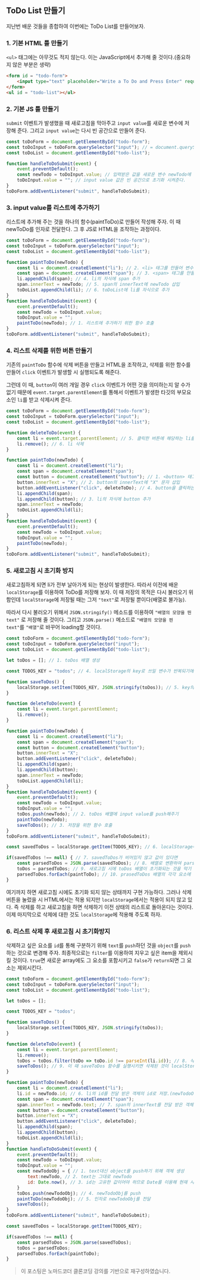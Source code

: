 ## ToDo List 만들기



지난번 배운 것들을 종합하여 이번에는 ToDo List를 만들어보자.



### 1. 기본 HTML 틀 만들기



`<ul>` 태그에는 아무것도 적지 않는다. 이는 JavaScript에서 추가해 줄 것이다.(중요하지 않은 부분은 생략)



```html
<form id = "todo-form">
    <input type="text" placeholder="Write a To Do and Press Enter" required/>
</form>
<ul id = "todo-list"></ul>
```



### 2. 기본 JS 틀 만들기



`submit` 이벤트가 발생했을 때 새로고침을 막아주고 `input value`를 새로운 변수에 저장해 준다. 그리고 `input value`는 다시 빈 공간으로 만들어 준다.



```javascript
const toDoForm = document.getElementById("todo-form");
const toDoInput = toDoForm.querySelector("input"); // = document.querySelector("#todo-form input")
const toDoList = document.getElementById("todo-list");

function handleToDoSubmit(event) {
    event.preventDefault();
    const newTodo = toDoInput.value; // 입력받은 값을 새로운 변수 newTodo에 저장해 준다.
    toDoInput.value = ""; // input value 값은 빈 공간으로 초기화 시켜준다.
}
toDoForm.addEventListener("submit", handleToDoSubmit);
```



### 3. input value를 리스트에 추가하기



리스트에 추가해 주는 것을 하나의 함수(paintToDo)로 만들어 작성해 주자. 이 때 newToDo를 인자로 전달한다. 그 후 JS로 HTML을 조작하는 과정이다.



```javascript
const toDoForm = document.getElementById("todo-form");
const toDoInput = toDoForm.querySelector("input");
const toDoList = document.getElementById("todo-list");

function paintToDo(newTodo) {
    const li = document.createElement("li"); // 2. <li> 태그를 만들어 변수에 저장
    const span = document.createElement("span"); // 3. <span> 태그를 만들어 변수에 저장
    li.appendChild(span); // 4. li의 자식에 span 추가
    span.innerText = newTodo; // 5. span의 innerText에 newTodo 삽입
    toDoList.appendChild(li); // 6. toDoList에 li를 자식으로 추가
}
function handleToDoSubmit(event) {
    event.preventDefault();
    const newTodo = toDoInput.value;
    toDoInput.value = "";
    paintToDo(newTodo); // 1. 리스트에 추가하기 위한 함수 호출
}
toDoForm.addEventListener("submit", handleToDoSubmit);
```



### 4. 리스트 삭제를 위한 버튼 만들기



기존의 `paintToDo` 함수에 삭제 버튼을 만들고 HTML을 조작하고, 삭제를 위한 함수를 만들어 `click` 이벤트가 발생할 시 실행되도록 해준다. 



그런데 이 때, `button`이 여러 개일 경우 `click` 이벤트가 어떤 것을 의미하는지 알 수가 없기 때문에 `event.target.parentElement`를 통해서 이벤트가 발생한 타깃의 부모요소인 `li`를 받고 삭제시켜 준다.




```javascript
const toDoForm = document.getElementById("todo-form");
const toDoInput = toDoForm.querySelector("input");
const toDoList = document.getElementById("todo-list");

function deleteToDo(event) {
    const li = event.target.parentElement; // 5. 클릭한 버튼에 해당하는 li를 찾아 변수에 저장.
    li.remove(); // 6. li 삭제
}

function paintToDo(newTodo) {
    const li = document.createElement("li");
    const span = document.createElement("span");
    const button = document.createElement("button"); // 1. <button> 태그를 만들어 변수에 저장
    button.innerText = "X"; // 2. button의 innerText에 "X" 문자 삽입
    button.addEventListener("click", deleteToDo); // 4. button을 클릭하는 이벤트 발생 시 리스트를 삭제시키는 함수 호출
    li.appendChild(span);
    li.appendChild(button); // 3. li의 자식에 button 추가
    span.innerText = newTodo;
    toDoList.appendChild(li);
}
function handleToDoSubmit(event) {
    event.preventDefault();
    const newTodo = toDoInput.value;
    toDoInput.value = "";
    paintToDo(newTodo);
}
toDoForm.addEventListener("submit", handleToDoSubmit);
```



### 5. 새로고침 시 초기화 방지



새로고침하게 되면 li가 전부 날아가게 되는 현상이 발생한다. 따라서 이전에 배운 `localStorage`를 이용하여 ToDo를 저장해 보자. 이 때 저장의 목적은 다시 불러오기 위함인데 `localStorage`에 저장될 때는 그저 `"text"`로 저장될 뿐이다(배열로 불가능). 



따라서 다시 불러오기 위해서 `JSON.stringify()` 메소드를 이용하여 `"배열의 모양을 띈 text"` 로 저장해 줄 것이다.  그리고 `JSON.parse()` 메소드로 `"배열의 모양을 띈 text"`를 `"배열"`로 바꾸어 loading할 것이다.



```javascript
const toDoForm = document.getElementById("todo-form");
const toDoInput = toDoForm.querySelector("input");
const toDoList = document.getElementById("todo-list");

let toDos = []; // 1. toDos 배열 생성

const TODOS_KEY = "todos"; // 4. localStorage의 key로 쓰일 변수가 반복되기에 대문자로 선언

function saveToDos() {
    localStorage.setItem(TODOS_KEY, JSON.stringify(toDos)); // 5. key의 해당하는 값에 toDos배열을 text로 저장
}

function deleteToDo(event) {
    const li = event.target.parentElement;
    li.remove();
}

function paintToDo(newTodo) {
    const li = document.createElement("li");
    const span = document.createElement("span");
    const button = document.createElement("button");
    button.innerText = "X";
    button.addEventListener("click", deleteToDo);
    li.appendChild(span);
    li.appendChild(button);
    span.innerText = newTodo;
    toDoList.appendChild(li);
}
function handleToDoSubmit(event) {
    event.preventDefault();
    const newTodo = toDoInput.value;
    toDoInput.value = "";
    toDos.push(newTodo); // 2. toDos 배열에 input value를 push해주기
    paintToDo(newTodo);
    saveToDos(); // 3. 저장을 위한 함수 호출
}
toDoForm.addEventListener("submit", handleToDoSubmit);

const savedToDos = localStorage.getItem(TODOS_KEY); // 6. localStorage에 저장된 값들을 savedToDos에 저장

if(savedToDos !== null) { // 7. savedToDos가 비어있지 않고 값이 있다면
    const parsedToDos = JSON.parse(savedToDos); // 8. 배열로 변환하여 parsedToDos에 저장
    toDos = parsedToDos; // 9. 새로고침 시에 toDos 배열이 초기화되는 것을 막기 위해 toDos 배열에 parsedToDos 저장
    parsedToDos.forEach(paintToDo); // 10. prasedToDos 배열의 각각 요소에 대하여 paintToDo 함수를 실행
}
```



여기까지 하면 새로고침 시에도 초기화 되지 않는 상태까지 구현 가능하다. 그러나 삭제 버튼을 눌렀을 시 HTML에서는 적용 되지만 `localStorage`에서는 적용이 되지 않고 있다. 즉 삭제를 하고 새로고침을 하면 삭제하기 이전 상태의 리스트로 돌아온다는 것이다. 이제 마지막으로 삭제에 대한 것도 `localStorage`에 적용해 주도록 하자.



### 6. 리스트 삭제 후 새로고침 시 초기화방지



삭제하고 싶은 요소를 `id`를 통해 구분하기 위해 `text`를 `push`하던 것을 `object`를 `push`하는 것으로 변경해 주자. 최종적으로는 `filter`를 이용하여 지우고 싶은 item을 제외시킬 것이다. `true`면 새로운 array에도 그 요소를 포함시키고 `false`가 `return`되면 그 요소는 제외시킨다.



```javascript
const toDoForm = document.getElementById("todo-form");
const toDoInput = toDoForm.querySelector("input");
const toDoList = document.getElementById("todo-list");

let toDos = [];

const TODOS_KEY = "todos";

function saveToDos() {
    localStorage.setItem(TODOS_KEY, JSON.stringify(toDos));
}

function deleteToDo(event) {
    const li = event.target.parentElement;
    li.remove();
    toDos = toDos.filter(toDo => toDo.id !== parseInt(li.id)); // 8. 삭제된 li의 id와 같은 요소는 toDos 배열에서 제외
    saveToDos(); // 9. 이 때 saveToDos 함수를 실행시키면 삭제된 것이 localStorage에 적용된다.
}

function paintToDo(newTodo) {
    const li = document.createElement("li");
    li.id = newTodo.id; // 6. li의 id를 전달 받은 객체의 id로 저장.(newTodoObj인자를 newTodo로 받은 상태)
    const span = document.createElement("span");
    span.innerText = newTodo.text; // 7. span의 innerText를 전달 받은 객체의 text로 저장.
    const button = document.createElement("button");
    button.innerText = "X";
    button.addEventListener("click", deleteToDo);
    li.appendChild(span);
    li.appendChild(button);
    toDoList.appendChild(li);
}
function handleToDoSubmit(event) {
    event.preventDefault();
    const newTodo = toDoInput.value;
    toDoInput.value = "";
    const newTodoObj = { // 1. text대신 object를 push하기 위해 객체 생성
        text:newTodo, // 2. text는 그대로 newTodo
        id: Date.now(), // 3. id는 고유한 값이어야 하므로 Date를 이용해 현재 시간으로 설정
    }
    toDos.push(newTodoObj); // 4. newTodoObj를 push
    paintToDo(newTodoObj); // 5. 인자로 newTodoObj를 전달
    saveToDos();
}
toDoForm.addEventListener("submit", handleToDoSubmit);

const savedToDos = localStorage.getItem(TODOS_KEY);

if(savedToDos !== null) {
    const parsedToDos = JSON.parse(savedToDos);
    toDos = parsedToDos;
    parsedToDos.forEach(paintToDo);
}
```



> 이 포스팅은 노마드코더 클론코딩 강의를 기반으로 재구성하였습니다.
